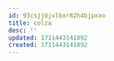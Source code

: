 ```yaml
---
id: 93csjj0jvlbxr82h4bjpxxo
title: colza
desc: ''
updated: 1711443141892
created: 1711443141892
---
```

